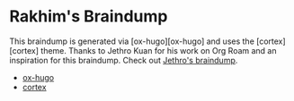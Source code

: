 # Rakhim's Braindump

This braindump is generated via [ox-hugo][ox-hugo] and uses the [cortex][cortex] theme. Thanks to Jethro Kuan for his work on Org Roam and an inspiration for this braindump. Check out [Jethro's braindump](https://github.com/jethrokuan/braindump).

- [ox-hugo](https://github.com/kaushalmodi/ox-hugo)
- [cortex](https://github.com/jethrokuan/cortex)

